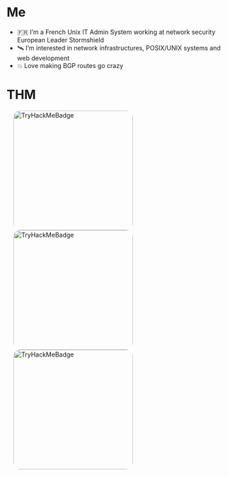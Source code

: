 # Me

- 🇫🇷 I’m a French Unix IT Admin System working at network security European Leader Stormshield
- 🛰️ I’m interested in network infrastructures, POSIX/UNIX systems and web development
- 💥 Love making BGP routes go crazy

# THM
<div>
 <img style="display: inline; width: 270px; border-radius: 15px !important; margin-left: 15px" src="https://assets.tryhackme.com/room-badges/8e753fe8ecd25e8431330fe501fc99bf.png" alt="TryHackMeBadge">
 <img style="display: inline; width: 270px; border-radius: 15px; margin-left: 15px" src="https://assets.tryhackme.com/room-badges/6ed528b7e16d6f404031abef7463282e.png" alt="TryHackMeBadge">
 <img style="display: inline; width: 270px; border-radius: 15px; margin-left: 15px" src="https://assets.tryhackme.com/room-badges/b2d0b5703781dc1e1b53e32f14315980.png" alt="TryHackMeBadge">
</div>

<!---
Surffren/Surffren is a ✨ special ✨ repository because its `README.md` (this file) appears on your GitHub profile.
You can click the Preview link to take a look at your changes.
--->
